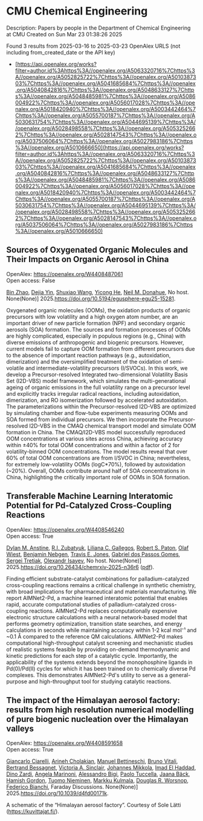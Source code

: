 # CMU Chemical Engineering
Description: Papers by people in the Department of Chemical Engineering at CMU
Created on Sun Mar 23 01:38:26 2025

Found 3 results from 2025-03-16 to 2025-03-23
OpenAlex URLS (not including from_created_date or the API key)
- [https://api.openalex.org/works?filter=author.id%3Ahttps%3A//openalex.org/A5063320716%7Chttps%3A//openalex.org/A5052825722%7Chttps%3A//openalex.org/A5010387303%7Chttps%3A//openalex.org/A5041685684%7Chttps%3A//openalex.org/A5040842816%7Chttps%3A//openalex.org/A5048633127%7Chttps%3A//openalex.org/A5048485981%7Chttps%3A//openalex.org/A5086004922%7Chttps%3A//openalex.org/A5056017028%7Chttps%3A//openalex.org/A5018420940%7Chttps%3A//openalex.org/A5003442464%7Chttps%3A//openalex.org/A5055700187%7Chttps%3A//openalex.org/A5030631754%7Chttps%3A//openalex.org/A5044695139%7Chttps%3A//openalex.org/A5028498558%7Chttps%3A//openalex.org/A5053252662%7Chttps%3A//openalex.org/A5028147543%7Chttps%3A//openalex.org/A5037506064%7Chttps%3A//openalex.org/A5027983186%7Chttps%3A//openalex.org/A5010666650](https://api.openalex.org/works?filter=author.id%3Ahttps%3A//openalex.org/A5063320716%7Chttps%3A//openalex.org/A5052825722%7Chttps%3A//openalex.org/A5010387303%7Chttps%3A//openalex.org/A5041685684%7Chttps%3A//openalex.org/A5040842816%7Chttps%3A//openalex.org/A5048633127%7Chttps%3A//openalex.org/A5048485981%7Chttps%3A//openalex.org/A5086004922%7Chttps%3A//openalex.org/A5056017028%7Chttps%3A//openalex.org/A5018420940%7Chttps%3A//openalex.org/A5003442464%7Chttps%3A//openalex.org/A5055700187%7Chttps%3A//openalex.org/A5030631754%7Chttps%3A//openalex.org/A5044695139%7Chttps%3A//openalex.org/A5028498558%7Chttps%3A//openalex.org/A5053252662%7Chttps%3A//openalex.org/A5028147543%7Chttps%3A//openalex.org/A5037506064%7Chttps%3A//openalex.org/A5027983186%7Chttps%3A//openalex.org/A5010666650)

## Sources of Oxygenated Organic Molecules and Their Impacts on Organic Aerosol in China   

OpenAlex: https://openalex.org/W4408487061    
Open access: False
    
[Bin Zhao](https://openalex.org/A5008718870), [Dejia Yin](https://openalex.org/A5068064234), [Shuxiao Wang](https://openalex.org/A5100406427), [Yicong He](https://openalex.org/A5001416395), [Neil M. Donahue](https://openalex.org/A5041685684), No host. None(None)] 2025.https://doi.org/10.5194/egusphere-egu25-15281.
    
Oxygenated organic molecules (OOMs), the oxidation products of organic precursors with low volatility and a high oxygen atom number, are an important driver of new particle formation (NPF) and secondary organic aerosols (SOA) formation. The sources and formation processes of OOMs are highly complicated, especially in populous regions (e.g., China) with diverse emissions of anthropogenic and biogenic precursors. However, current models fail to capture OOM formation from different precursors due to the absence of important reaction pathways (e.g., autoxidation, dimerization) and the oversimplified treatment of the oxidation of semi-volatile and intermediate-volatility precursors (I/SVOCs). In this work, we develop a Precursor-resolved Integrated two-dimensional Volatility Basis Set (I2D-VBS) model framework, which simulates the multi-generational ageing of organic emissions in the full volatility range on a precursor level and explicitly tracks irregular radical reactions, including autoxidation, dimerization, and RO isomerization followed by accelerated autoxidation. The parameterizations within the Precursor-resolved I2D-VBS are optimized by simulating chamber and flow-tube experiments measuring OOMs and SOA formed from individual precursors. We then incorporate the Precursor-resolved I2D-VBS in the CMAQ chemical transport model and simulate OOM formation in China. The CMAQ/I2D-VBS model successfully reproduced OOM concentrations at various sites across China, achieving accuracy within &#177;40% for total OOM concentrations and within a factor of 2 for volatility-binned OOM concentrations. The model results reveal that over 60% of total OOM concentrations are from I/SVOC in China; nevertheless, for extremely low-volatility OOMs (logC*70%), followed by autoxidation (~20%). Overall, OOMs contribute around half of SOA concentrations in China, highlighting the critically important role of OOMs in SOA formation.    

    

## Transferable Machine Learning Interatomic Potential for Pd-Catalyzed Cross-Coupling Reactions   

OpenAlex: https://openalex.org/W4408546240    
Open access: True
    
[Dylan M. Anstine](https://openalex.org/A5042511909), [R.I. Zubatyuk](https://openalex.org/A5083494710), [Liliana C. Gallegos](https://openalex.org/A5014333643), [Robert S. Paton](https://openalex.org/A5021610812), [Olaf Wiest](https://openalex.org/A5029114040), [Benjamin Nebgen](https://openalex.org/A5081624801), [Travis E. Jones](https://openalex.org/A5055909996), [Gabriel dos Passos Gomes](https://openalex.org/A5048633127), [Sergei Tretiak](https://openalex.org/A5056150849), [Olexandr Isayev](https://openalex.org/A5011932992), No host. None(None)] 2025.https://doi.org/10.26434/chemrxiv-2025-n36r6 ([pdf](https://chemrxiv.org/engage/api-gateway/chemrxiv/assets/orp/resource/item/67d7b7f7fa469535b97c021a/original/transferable-machine-learning-interatomic-potential-for-pd-catalyzed-cross-coupling-reactions.pdf)).
    
Finding efficient substrate-catalyst combinations for palladium-catalyzed cross-coupling reactions remains a critical challenge in synthetic chemistry, with broad implications for pharmaceutical and materials manufacturing. We report AIMNet2-Pd, a machine learned interatomic potential that enables rapid, accurate computational studies of palladium-catalyzed cross-coupling reactions. AIMNet2-Pd replaces computationally expensive electronic structure calculations with a neural network-based model that performs geometry optimization, transition state searches, and energy calculations in seconds while maintaining accuracy within 1-2 kcal mol⁻¹ and ~0.1 Å compared to the reference QM calculations. AIMNet2-Pd makes computational high-throughput catalyst screening and mechanistic studies of realistic systems feasible by providing on-demand thermodynamic and kinetic predictions for each step of a catalytic cycle. Importantly, the applicability of the systems extends beyond the monophosphine ligands in Pd(0)/Pd(II) cycles for which it has been trained on to chemically diverse Pd complexes. This demonstrates AIMNet2-Pd's utility to serve as a general-purpose and high-throughput tool for studying catalytic reactions.    

    

## The impact of the Himalayan aerosol factory: results from high resolution numerical modelling of pure biogenic nucleation over the Himalayan valleys   

OpenAlex: https://openalex.org/W4408591658    
Open access: True
    
[Giancarlo Ciarelli](https://openalex.org/A5071131825), [Arineh Cholakian](https://openalex.org/A5035425155), [Manuel Bettineschi](https://openalex.org/A5093784592), [Bruno Vitali](https://openalex.org/A5015000522), [Bertrand Bessagnet](https://openalex.org/A5081559070), [Victoria A. Sinclair](https://openalex.org/A5040866867), [Johannes Mikkola](https://openalex.org/A5065117143), [Imad El Haddad](https://openalex.org/A5080319960), [Dino Zardi](https://openalex.org/A5073745043), [Angela Marinoni](https://openalex.org/A5033428767), [Alessandro Bigi](https://openalex.org/A5032180474), [Paolo Tuccella](https://openalex.org/A5038903661), [Jaana Bäck](https://openalex.org/A5008805563), [Hamish Gordon](https://openalex.org/A5086004922), [Tuomo Nieminen](https://openalex.org/A5015236692), [Markku Kulmala](https://openalex.org/A5000471665), [Douglas R. Worsnop](https://openalex.org/A5026978286), [Federico Bianchi](https://openalex.org/A5075179945), Faraday Discussions. None(None)] 2025.https://doi.org/10.1039/d4fd00171k.
    
A schematic of the “Himalayan aerosol factory”. Courtesy of Sole Lätti (https://kuvittajat.fi/).    

    
